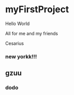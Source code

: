 # myFirstProject
Hello World


All for me and my friends

Cesarius

### new yorkk!!!

## gzuu

### dodo
